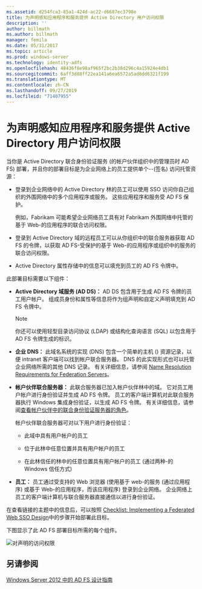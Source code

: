 ```yaml
---
ms.assetid: d254fca3-85a1-424d-ac22-d6687ec3798e
title: 为声明感知应用程序和服务提供 Active Directory 用户访问权限
description: ''
author: billmath
ms.author: billmath
manager: femila
ms.date: 05/31/2017
ms.topic: article
ms.prod: windows-server
ms.technology: identity-adfs
ms.openlocfilehash: 48436f8e98af965f2bc2b38d296c4a15924e4db1
ms.sourcegitcommit: 6aff3d88ff22ea141a6ea6572a5ad8dd6321f199
ms.translationtype: MT
ms.contentlocale: zh-CN
ms.lasthandoff: 09/27/2019
ms.locfileid: "71407955"
---
```

# <a name="provide-your-active-directory-users-access-to-your-claims-aware-applications-and-services"></a>为声明感知应用程序和服务提供 Active Directory 用户访问权限

当你是 Active Directory 联合身份验证服务 \(的帐户伙伴组织中的管理员时 AD FS\) 部署，并且你的部署目标是为企业网络上的员工提供单个\-\-\(签名\) 访问托管资源：  
  
-   登录到企业网络中的 Active Directory 林的员工可以使用 SSO 访问你自己组织的外围网络中的多个应用程序或服务。 这些应用程序和服务受 AD FS 保护。  
  
    例如，Fabrikam 可能希望企业网络员工具有对 Fabrikam 外围网络中托管的基于 Web\-的应用程序的联合访问权限。  
  
-   登录到 Active Directory 域的远程员工可以从你组织中的联合服务器获取 AD FS 的令牌，以获取 AD FS\-受保护的基于 Web\-的应用程序或组织中的服务的联合访问权限。  
  
-   Active Directory 属性存储中的信息可以填充到员工的 AD FS 令牌中。  
  
此部署目标需要以下组件：  
  
-   **Active Directory 域服务 \(AD DS\)：** AD DS 包含用于生成 AD FS 令牌的员工用户帐户。 组成员身份和属性等信息将作为组声明和自定义声明填充到 AD FS 令牌中。  
  
    > [!NOTE]  
    > 你还可以使用轻型目录访问协议 \(LDAP\) 或结构化查询语言 \(SQL\) 以包含用于 AD FS 令牌生成的标识。  
  
-   **企业 DNS：** 此域名系统的实现 \(DNS\) 包含一个简单的主机 \(\) 资源记录，以便 intranet 客户端可以找到帐户联合服务器。 DNS 的此实现形式也可以托管企业网络所需的其他 DNS 记录。 有关详细信息，请参阅 [Name Resolution Requirements for Federation Servers](Name-Resolution-Requirements-for-Federation-Servers.md)。  
  
-   **帐户伙伴联合服务器：** 此联合服务器已加入帐户伙伴林中的域。 它对员工用户帐户进行身份验证并生成 AD FS 令牌。 员工的客户端计算机对此联合服务器执行 Windows 集成身份验证，以生成 AD FS 令牌。 有关详细信息，请参阅[查看帐户伙伴中的联合身份验证服务器的角色](Review-the-Role-of-the-Federation-Server-in-the-Account-Partner.md)。  
  
    帐户伙伴联合服务器可对以下用户进行身份验证：  
  
    -   此域中具有用户帐户的员工  
  
    -   位于此林中任意位置并具有用户帐户的员工  
  
    -   在此林信任的林中的任意位置具有用户帐户的员工 \(通过两种\-的 Windows 信任方式\)  
  
-   **员工：** 员工通过受支持的 Web 浏览器 \(使用基于 web\-的服务 \(通过应用程序\) 或基于 Web\-的应用程序，而该应用程序\) 登录到企业网络。 企业网络上员工的客户端计算机与联合服务器直接通信以进行身份验证。  
  
在查看链接的主题中的信息后，可以按照 [Checklist: Implementing a Federated Web SSO Design](../../ad-fs/deployment/Checklist--Implementing-a-Federated-Web-SSO-Design.md)中的步骤开始部署此目标。  
  
下图显示了此 AD FS 部署目标所需的每个组件。  
  
![对声明的访问权限](media/31394ea8-fecb-4372-ac3f-cc3cf566ffc9.gif)  
  
## <a name="see-also"></a>另请参阅
[Windows Server 2012 中的 AD FS 设计指南](AD-FS-Design-Guide-in-Windows-Server-2012.md)
